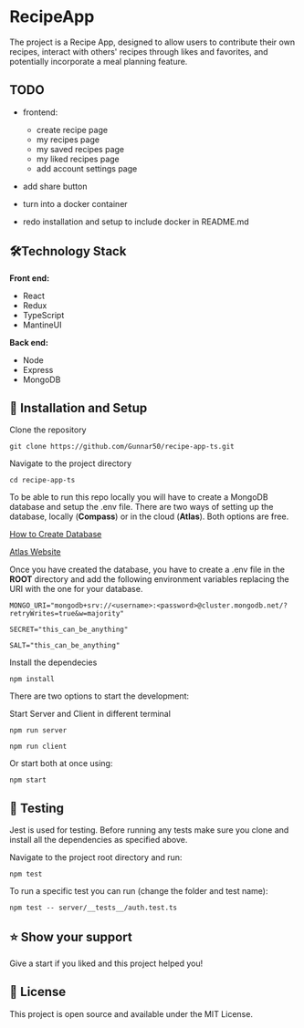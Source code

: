 # RecipeApp

The project is a Recipe App, designed to allow users to contribute their own recipes, interact with others' recipes through likes and favorites, and potentially incorporate a meal planning feature.

## TODO

- frontend:

  - create recipe page
  - my recipes page
  - my saved recipes page
  - my liked recipes page
  - add account settings page

- add share button
- turn into a docker container
- redo installation and setup to include docker in README.md

## 🛠️Technology Stack

**Front end:**

- React
- Redux
- TypeScript
- MantineUI

**Back end:**

- Node
- Express
- MongoDB

## 🔧 Installation and Setup

Clone the repository

```
git clone https://github.com/Gunnar50/recipe-app-ts.git
```

Navigate to the project directory

```
cd recipe-app-ts
```

To be able to run this repo locally you will have to create a MongoDB database and setup the .env file. There are two ways of setting up the database, locally (**Compass**) or in the cloud (**Atlas**). Both options are free.

[How to Create Database](https://www.mongodb.com/basics/create-database)

[Atlas Website](https://www.mongodb.com/atlas)

Once you have created the database, you have to create a .env file in the **ROOT** directory and add the following environment variables replacing the URI with the one for your database.

```
MONGO_URI="mongodb+srv://<username>:<password>@cluster.mongodb.net/?retryWrites=true&w=majority"

SECRET="this_can_be_anything"

SALT="this_can_be_anything"
```

Install the dependecies

```
npm install
```

There are two options to start the development:

Start Server and Client in different terminal

```
npm run server

npm run client
```

Or start both at once using:

```
npm start
```

## 📝 Testing

Jest is used for testing. Before running any tests make sure you clone and install all the dependencies as specified above.

Navigate to the project root directory and run:

```
npm test
```

To run a specific test you can run (change the folder and test name):

```
npm test -- server/__tests__/auth.test.ts
```

## ⭐️ Show your support

Give a start if you liked and this project helped you!

## 📝 License

This project is open source and available under the MIT License.
